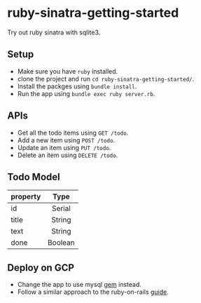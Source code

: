 # ruby-sinatra-getting-started
Try out ruby sinatra with sqlite3.

## Setup
- Make sure you have `ruby` installed.
- clone the project and run `cd ruby-sinatra-getting-started/`.
- Install the packges using `bundle install`.
- Run the app using `bundle exec ruby server.rb`.

## APIs
- Get all the todo items using `GET /todo`.
- Add a new item using `POST /todo`.
- Update an item using `PUT /todo`.
- Delete an item using `DELETE /todo`.

## Todo Model

| property         | Type         
| ------------- |:-------------:|
| id     |  Serial |
| title      | String|
| text      | String|
| done | Boolean |

## Deploy on GCP
- Change the app to use mysql [gem](https://rubygems.org/gems/dm-mysql-adapter/versions/1.2.0) instead.
- Follow a similar approach to the ruby-on-rails [guide](https://github.com/hadyrashwan/ruby-on-rails-getting-started#deployment-on-gcp-as-serverless-).
